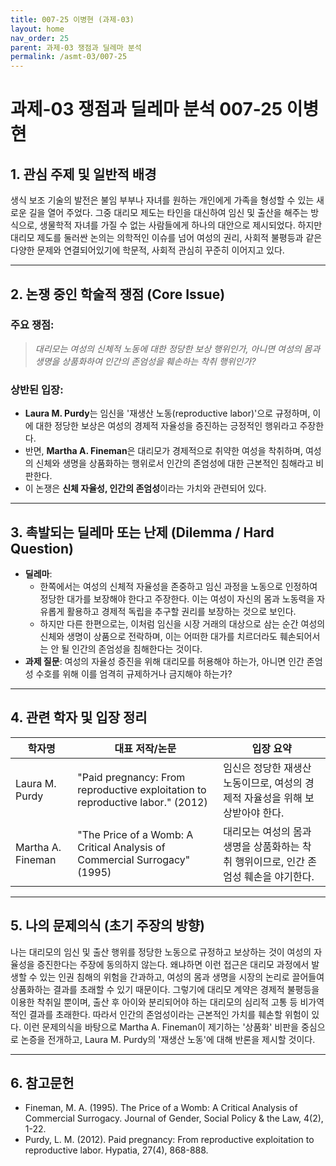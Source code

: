 ```yaml
---
title: 007-25 이병현 (과제-03)
layout: home
nav_order: 25
parent: 과제-03 쟁점과 딜레마 분석
permalink: /asmt-03/007-25
---
```


# 과제-03 쟁점과 딜레마 분석 007-25 이병현 

## 1. 관심 주제 및 일반적 배경

생식 보조 기술의 발전은 불임 부부나 자녀를 원하는 개인에게 가족을 형성할 수 있는 새로운 길을 열어 주었다. 그중 대리모 제도는 타인을 대신하여 임신 및 출산을 해주는 방식으로, 생물학적 자녀를 가질 수 없는 사람들에게 하나의 대안으로 제시되었다. 하지만 대리모 제도를 둘러싼 논의는 의학적인 이슈를 넘어 여성의 권리, 사회적 불평등과 같은 다양한 문제와 연결되어있기에 학문적, 사회적 관심히 꾸준히 이어지고 있다.

---

## 2. 논쟁 중인 학술적 쟁점 (Core Issue)

### 주요 쟁점:  

> *대리모는 여성의 신체적 노동에 대한 정당한 보상 행위인가, 아니면 여성의 몸과 생명을 상품화하여 인간의 존엄성을 훼손하는 착취 행위인가?*

### 상반된 입장:
- **Laura M. Purdy**는 임신을 '재생산 노동(reproductive labor)'으로 규정하며, 이에 대한 정당한 보상은 여성의 경제적 자율성을 증진하는 긍정적인 행위라고 주장한다.
- 반면, **Martha A. Fineman**은 대리모가 경제적으로 취약한 여성을 착취하며, 여성의 신체와 생명을 상품화하는 행위로서 인간의 존엄성에 대한 근본적인 침해라고 비판한다.
- 이 논쟁은 **신체 자율성, 인간의 존엄성**이라는 가치와 관련되어 있다.

---

## 3. 촉발되는 딜레마 또는 난제 (Dilemma / Hard Question)

- **딜레마**: 
  - 한쪽에서는 여성의 신체적 자율성을 존중하고 임신 과정을 노동으로 인정하여 정당한 대가를 보장해야 한다고 주장한다. 이는 여성이 자신의 몸과 노동력을 자유롭게 활용하고 경제적 독립을 추구할 권리를 보장하는 것으로 보인다.
  - 하지만 다른 한편으로는, 이처럼 임신을 시장 거래의 대상으로 삼는 순간 여성의 신체와 생명이 상품으로 전락하며, 이는 어떠한 대가를 치르더라도 훼손되어서는 안 될 인간의 존엄성을 침해한다는 것이다.
- **과제 질문**: 여성의 자율성 증진을 위해 대리모를 허용해야 하는가, 아니면 인간 존엄성 수호를 위해 이를 엄격히 규제하거나 금지해야 하는가?

---

## 4. 관련 학자 및 입장 정리

| 학자명             | 대표 저작/논문                                   | 입장 요약 |
|--------------------|---------------------------------------------------|-----------|
| Laura M. Purdy   | "Paid pregnancy: From reproductive exploitation to reproductive labor." (2012)                          | 임신은 정당한 재생산 노동이므로, 여성의 경제적 자율성을 위해 보상받아야 한다. |
| Martha A. Fineman    | "The Price of a Womb: A Critical Analysis of Commercial Surrogacy" (1995)                                | 대리모는 여성의 몸과 생명을 상품화하는 착취 행위이므로, 인간 존엄성 훼손을 야기한다. |

---

## 5. 나의 문제의식 (초기 주장의 방향)

나는 대리모의 임신 및 출산 행위를 정당한 노동으로 규정하고 보상하는 것이 여성의 자율성을 증진한다는 주장에 동의하지 않는다. 왜냐하면 이런 접근은 대리모 과정에서 발생할 수 있는 인권 침해의 위험을 간과하고, 여성의 몸과 생명을 시장의 논리로 끌어들여 상품화하는 결과를 초래할 수 있기 때문이다. 그렇기에 대리모 계약은 경제적 불평등을 이용한 착취일 뿐이며, 출산 후 아이와 분리되어야 하는 대리모의 심리적 고통 등 비가역적인 결과를 초래한다. 따라서 인간의 존엄성이라는 근본적인 가치를 훼손할 위험이 있다. 이런 문제의식을 바탕으로 Martha A. Fineman이 제기하는 '상품화' 비판을 중심으로 논증을 전개하고, Laura M. Purdy의 '재생산 노동'에 대해 반론을 제시할 것이다.

---

## 6. 참고문헌

- Fineman, M. A. (1995). The Price of a Womb: A Critical Analysis of Commercial Surrogacy. Journal of Gender, Social Policy & the Law, 4(2), 1-22.  
- Purdy, L. M. (2012). Paid pregnancy: From reproductive exploitation to reproductive labor. Hypatia, 27(4), 868-888.  

